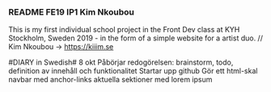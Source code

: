 ### README FE19 IP1 Kim Nkoubou ###
This is my first individual school project in the Front Dev class at KYH Stockholm, Sweden 2019 - in the form of a simple website for a artist duo. 
// Kim Nkoubou -> https://kiiim.se


#DIARY in Swedish#
8 okt 
    Påbörjar redogörelsen: brainstorm, todo, definition av innehåll och funktionalitet
    Startar upp github
    Gör ett html-skal 
        navbar med anchor-links
        aktuella sektioner med lorem ipsum
        

        